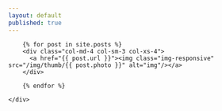 ```yaml
---
layout: default
published: true
---
```









  <div class="content">
        <div class="content-center">
      <div class="container-fluid">
      <div class="row">


		{% for post in site.posts %}
		<div class="col-md-4 col-sm-3 col-xs-4">
          <a href="{{ post.url }}"><img class="img-responsive" src="/img/thumb/{{ post.photo }}" alt="img"/></a>
        </div>

		{% endfor %}

	</div>
</div>
</div>
</div>
